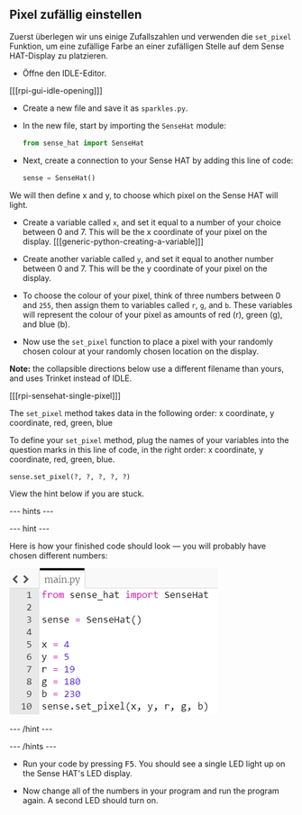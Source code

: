## Pixel zufällig einstellen

Zuerst überlegen wir uns einige Zufallszahlen und verwenden die `set_pixel` Funktion, um eine zufällige Farbe an einer zufälligen Stelle auf dem Sense HAT-Display zu platzieren.

+ Öffne den IDLE-Editor.

[[[rpi-gui-idle-opening]]]

+ Create a new file and save it as `sparkles.py`.

+ In the new file, start by importing the `SenseHat` module:

    ```python
    from sense_hat import SenseHat
    ```

+ Next, create a connection to your Sense HAT by adding this line of code:

    ```python
    sense = SenseHat()
    ```


We will then define x and y, to choose which pixel on the Sense HAT will light.

+ Create a variable called `x`, and set it equal to a number of your choice between 0 and 7. This will be the x coordinate of your pixel on the display. [[[generic-python-creating-a-variable]]]

+ Create another variable called `y`, and set it equal to another number between 0 and 7. This will be the y coordinate of your pixel on the display.


+ To choose the colour of your pixel, think of three numbers between 0 and `255`, then assign them to variables called `r`, `g`, and `b`. These variables will represent the colour of your pixel as amounts of red (r), green (g), and blue (b).


+ Now use the `set_pixel` function to place a pixel with your randomly chosen colour at your randomly chosen location on the display.

**Note:** the collapsible directions below use a different filename than yours, and uses Trinket instead of IDLE.

[[[rpi-sensehat-single-pixel]]]

The `set_pixel` method takes data in the following order: x coordinate, y coordinate, red, green, blue

To define your `set_pixel` method, plug the names of your variables into the question marks in this line of code, in the right order: x coordinate, y coordinate, red, green, blue.

```python
sense.set_pixel(?, ?, ?, ?, ?)
```

View the hint below if you are stuck.

--- hints ---

--- hint ---

Here is how your finished code should look — you will probably have chosen different numbers:

![Random pixel solution](images/random-pixel-solution.png)

--- /hint ---

--- /hints ---


+ Run your code by pressing <kbd>F5</kbd>. You should see a single LED light up on the Sense HAT's LED display.

+ Now change all of the numbers in your program and run the program again. A second LED should turn on.
